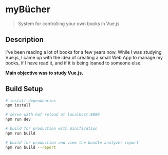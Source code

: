
# myBücher

> System for controlling your own books in Vue.js
## Description

I've been reading a lot of books for a few years now. While I was studying Vue.js, I came up with the idea of creating a small Web App to manage my books, if I have read it, and if it is being loaned to someone else.

**Main objective was to study Vue.js.**

## Build Setup

``` bash
# install dependencies
npm install

# serve with hot reload at localhost:8080
npm run dev

# build for production with minification
npm run build

# build for production and view the bundle analyzer report
npm run build --report
```

